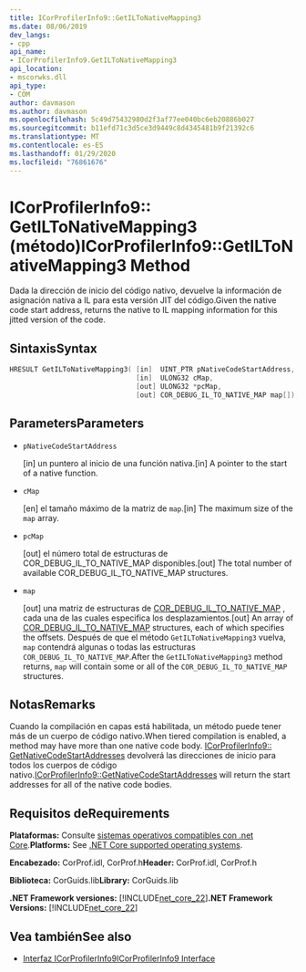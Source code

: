 ```yaml
---
title: ICorProfilerInfo9::GetILToNativeMapping3
ms.date: 08/06/2019
dev_langs:
- cpp
api_name:
- ICorProfilerInfo9.GetILToNativeMapping3
api_location:
- mscorwks.dll
api_type:
- COM
author: davmason
ms.author: davmason
ms.openlocfilehash: 5c49d75432980d2f3af77ee040bc6eb20886b027
ms.sourcegitcommit: b11efd71c3d5ce3d9449c8d4345481b9f21392c6
ms.translationtype: MT
ms.contentlocale: es-ES
ms.lasthandoff: 01/29/2020
ms.locfileid: "76861676"
---
```

# <a name="icorprofilerinfo9getiltonativemapping3-method"></a><span data-ttu-id="3d2e1-102">ICorProfilerInfo9:: GetILToNativeMapping3 (método)</span><span class="sxs-lookup"><span data-stu-id="3d2e1-102">ICorProfilerInfo9::GetILToNativeMapping3 Method</span></span>

<span data-ttu-id="3d2e1-103">Dada la dirección de inicio del código nativo, devuelve la información de asignación nativa a IL para esta versión JIT del código.</span><span class="sxs-lookup"><span data-stu-id="3d2e1-103">Given the native code start address, returns the native to IL mapping information for this jitted version of the code.</span></span>

## <a name="syntax"></a><span data-ttu-id="3d2e1-104">Sintaxis</span><span class="sxs-lookup"><span data-stu-id="3d2e1-104">Syntax</span></span>

```cpp
HRESULT GetILToNativeMapping3( [in]  UINT_PTR pNativeCodeStartAddress,
                               [in]  ULONG32 cMap,
                               [out] ULONG32 *pcMap,
                               [out] COR_DEBUG_IL_TO_NATIVE_MAP map[]);
```

## <a name="parameters"></a><span data-ttu-id="3d2e1-105">Parameters</span><span class="sxs-lookup"><span data-stu-id="3d2e1-105">Parameters</span></span>

- `pNativeCodeStartAddress`

  <span data-ttu-id="3d2e1-106">\[in] un puntero al inicio de una función nativa.</span><span class="sxs-lookup"><span data-stu-id="3d2e1-106">\[in] A pointer to the start of a native function.</span></span>

- `cMap`

  <span data-ttu-id="3d2e1-107">\[en] el tamaño máximo de la matriz de `map`.</span><span class="sxs-lookup"><span data-stu-id="3d2e1-107">\[in] The maximum size of the `map` array.</span></span>

- `pcMap`

  <span data-ttu-id="3d2e1-108">\[out] el número total de estructuras de COR_DEBUG_IL_TO_NATIVE_MAP disponibles.</span><span class="sxs-lookup"><span data-stu-id="3d2e1-108">\[out] The total number of available COR_DEBUG_IL_TO_NATIVE_MAP structures.</span></span>

- `map`

  <span data-ttu-id="3d2e1-109">\[out] una matriz de estructuras de [COR_DEBUG_IL_TO_NATIVE_MAP](../debugging/cor-debug-il-to-native-map-structure.md) , cada una de las cuales especifica los desplazamientos.</span><span class="sxs-lookup"><span data-stu-id="3d2e1-109">\[out] An array of [COR_DEBUG_IL_TO_NATIVE_MAP](../debugging/cor-debug-il-to-native-map-structure.md) structures, each of which specifies the offsets.</span></span> <span data-ttu-id="3d2e1-110">Después de que el método `GetILToNativeMapping3` vuelva, `map` contendrá algunas o todas las estructuras `COR_DEBUG_IL_TO_NATIVE_MAP`.</span><span class="sxs-lookup"><span data-stu-id="3d2e1-110">After the `GetILToNativeMapping3` method returns, `map` will contain some or all of the `COR_DEBUG_IL_TO_NATIVE_MAP` structures.</span></span>

## <a name="remarks"></a><span data-ttu-id="3d2e1-111">Notas</span><span class="sxs-lookup"><span data-stu-id="3d2e1-111">Remarks</span></span>

<span data-ttu-id="3d2e1-112">Cuando la compilación en capas está habilitada, un método puede tener más de un cuerpo de código nativo.</span><span class="sxs-lookup"><span data-stu-id="3d2e1-112">When tiered compilation is enabled, a method may have more than one native code body.</span></span> <span data-ttu-id="3d2e1-113">[ICorProfilerInfo9:: GetNativeCodeStartAddresses](icorprofilerinfo9-getnativecodestartaddresses-method.md) devolverá las direcciones de inicio para todos los cuerpos de código nativo.</span><span class="sxs-lookup"><span data-stu-id="3d2e1-113">[ICorProfilerInfo9::GetNativeCodeStartAddresses](icorprofilerinfo9-getnativecodestartaddresses-method.md) will return the start addresses for all of the native code bodies.</span></span>

## <a name="requirements"></a><span data-ttu-id="3d2e1-114">Requisitos de</span><span class="sxs-lookup"><span data-stu-id="3d2e1-114">Requirements</span></span>

<span data-ttu-id="3d2e1-115">**Plataformas:** Consulte [sistemas operativos compatibles con .net Core](../../../core/install/dependencies.md?tabs=netcore30&pivots=os-windows).</span><span class="sxs-lookup"><span data-stu-id="3d2e1-115">**Platforms:** See [.NET Core supported operating systems](../../../core/install/dependencies.md?tabs=netcore30&pivots=os-windows).</span></span>

<span data-ttu-id="3d2e1-116">**Encabezado:** CorProf.idl, CorProf.h</span><span class="sxs-lookup"><span data-stu-id="3d2e1-116">**Header:** CorProf.idl, CorProf.h</span></span>

<span data-ttu-id="3d2e1-117">**Biblioteca:** CorGuids.lib</span><span class="sxs-lookup"><span data-stu-id="3d2e1-117">**Library:** CorGuids.lib</span></span>

<span data-ttu-id="3d2e1-118">**.NET Framework versiones:** [!INCLUDE[net_core_22](../../../../includes/net-core-22-md.md)]</span><span class="sxs-lookup"><span data-stu-id="3d2e1-118">**.NET Framework Versions:** [!INCLUDE[net_core_22](../../../../includes/net-core-22-md.md)]</span></span>

## <a name="see-also"></a><span data-ttu-id="3d2e1-119">Vea también</span><span class="sxs-lookup"><span data-stu-id="3d2e1-119">See also</span></span>

- [<span data-ttu-id="3d2e1-120">Interfaz ICorProfilerInfo9</span><span class="sxs-lookup"><span data-stu-id="3d2e1-120">ICorProfilerInfo9 Interface</span></span>](icorprofilerinfo9-interface.md)
